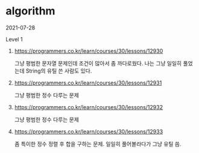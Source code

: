 # algorithm

2021-07-28

Level 1

1. https://programmers.co.kr/learn/courses/30/lessons/12930

   그냥 평범한 문자열 문제인데 조건이 많아서 좀 까다로웠다. 나는 그냥 일일히 풀었는데 String의 유틸 쓴 사람도 있다.

2. https://programmers.co.kr/learn/courses/30/lessons/12931

   그냥 평범한 정수 다루는 문제

3. https://programmers.co.kr/learn/courses/30/lessons/12932

   그냥 평범한 정수 다루는 문제

4. https://programmers.co.kr/learn/courses/30/lessons/12933

   좀 특이한 정수 정렬 후 합을 구하는 문제. 일일히 풀어볼라다가 그냥 유틸 씀.